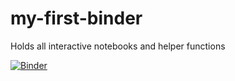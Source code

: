 # my-first-binder
Holds all interactive notebooks and helper functions


[![Binder](https://mybinder.org/badge_logo.svg)](https://mybinder.org/v2/gh/AnnieFiB/my-first-binder/HEAD)



